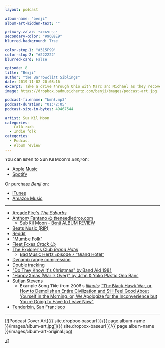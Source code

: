 ```yaml
---
layout: podcast

album-name: "benji"
album-art-hidden-text: ""

primary-color: "#C69F53"
secondary-color: "#96BBE9"
blurred-background: True

color-stop-1: "#315F99"
color-stop-2: "#222222"
blurred-card: False

episode: 8
title: "Benji"
author: "the Barrowclift Siblings"
date: 2019-11-02 20:08:16
excerpt: Take a drive through Ohio with Marc and Michael as they recover from Mark Kozelek's sobering stories in "Benji"
image: https://dropbox.badmusichertz.com/benji/images/podcast-art.jpg

podcast-filename: "bmh8.mp3"
podcast-duration: "01:42:05"
podcast-size-in-bytes: 49467544

artist: Sun Kil Moon
categories:
  - Folk rock
  - Indie folk
categories:
  - Podcast
  - Album review
---
```


You can listen to Sun Kil Moon's *Benji* on:

* [Apple Music](https://music.apple.com/us/album/benji/795192449)
* [Spotify](https://open.spotify.com/album/4pC2URLdvle8V6Um4qxh46)

Or purchase *Benji* on:

* [iTunes](https://music.apple.com/us/album/benji/795192449)
* [Amazon Music](https://www.amazon.com/Benji-SUN-KIL-MOON/dp/B00HB3AP9A)

-----

* [Arcade Fire's *The Suburbs*](https://music.apple.com/us/album/the-suburbs/1252757950)
* [Anthony Fantano @ theneedledrop.com ](https://www.theneedledrop.com)
    - [Sub Kil Moon - Benji ALBUM REVIEW](https://www.youtube.com/watch?v=ZTIJvNmsQgo)
* [Beats Music (RIP)](https://en.wikipedia.org/wiki/Beats_Music)
* [Reddit](https://www.redditinc.com)
* ["Mumble Folk"]()
* [Fleet Foxes *Crack Up*](https://music.apple.com/us/album/crack-up/1209098746)
* [The Explorer's Club *Grand Hotel*](https://itunes.apple.com/us/album/grand-hotel/520454399)
    - [Bad Music Hertz Episode 7 "Grand Hotel"](/post/grand-hotel)
* [Dynamic range compression](https://en.wikipedia.org/wiki/Dynamic_range_compression)
* [Double tracking](https://en.wikipedia.org/wiki/Double_tracking)
* ["Do They Know It's Christmas" by Band Aid 1984](https://www.youtube.com/watch?v=bjQzJAKxTrE)
* ["Happy Xmas (War Is Over)" by John & Yoko Plastic Ono Band](https://www.youtube.com/watch?v=yN4Uu0OlmTg)
* [Sufjan Stevens](https://music.apple.com/us/artist/sufjan-stevens/4273404)
    - Example Song Title from 2005's [*Illinois*](https://music.apple.com/us/album/illinois/328074546): ["The Black Hawk War, or, How to Demolish an Entire Civilization and Still Feel Good About Yourself in the Morning, or, We Apologize for the Inconvenience but You're Going to Have to Leave Now"](https://music.apple.com/us/album/black-hawk-war-or-how-to-demolish-entire-civilization/328074546?i=328074548)
* [Tenderloin, San Francisco](https://en.wikipedia.org/wiki/Tenderloin,_San_Francisco)

-----

[![Podcast Cover Art]({{ site.dropbox-baseurl }}/{{ page.album-name }}/images/album-art.jpg)]({{ site.dropbox-baseurl }}/{{ page.album-name }}/images/album-art-original.jpg)

♫︎